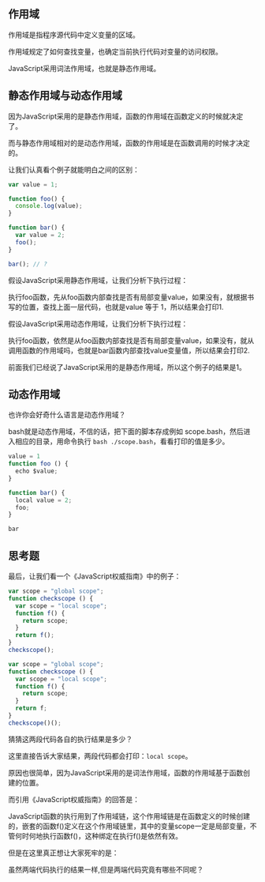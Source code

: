 ## 作用域
作用域是指程序源代码中定义变量的区域。

作用域规定了如何查找变量，也确定当前执行代码对变量的访问权限。

JavaScript采用词法作用域，也就是静态作用域。

## 静态作用域与动态作用域
因为JavaScript采用的是静态作用域，函数的作用域在函数定义的时候就决定了。

而与静态作用域相对的是动态作用域，函数的作用域是在函数调用的时候才决定的。

让我们认真看个例子就能明白之间的区别：
```js
var value = 1;

function foo() {
  console.log(value);
}

function bar() {
  var value = 2;
  foo();
}

bar(); // ?
```

假设JavaScript采用静态作用域，让我们分析下执行过程：

执行foo函数，先从foo函数内部查找是否有局部变量value，如果没有，就根据书写的位置，查找上面一层代码，也就是value 等于 1，所以结果会打印1.

假设JavaScript采用动态作用域，让我们分析下执行过程：

执行foo函数，依然是从foo函数内部查找是否有局部变量value，如果没有，就从调用函数的作用域吗，也就是bar函数内部查找value变量值，所以结果会打印2.

前面我们已经说了JavaScript采用的是静态作用域，所以这个例子的结果是1。

## 动态作用域

也许你会好奇什么语言是动态作用域？

bash就是动态作用域，不信的话，把下面的脚本存成例如 scope.bash，然后进入相应的目录，用命令执行 `bash ./scope.bash`，看看打印的值是多少。

```js
value = 1
function foo () {
  echo $value;
}

function bar() {
  local value = 2;
  foo;
}

bar
```
## 思考题
最后，让我们看一个《JavaScript权威指南》中的例子：

```js
var scope = "global scope";
function checkscope () {
  var scope = "local scope";
  function f() {
    return scope;
  }
  return f();
}
checkscope();
```

```js
var scope = "global scope";
function checkscope () {
  var scope = "local scope";
  function f() {
    return scope;
  }
  return f;
}
checkscope()();
```

猜猜这两段代码各自的执行结果是多少？

这里直接告诉大家结果，两段代码都会打印：`local scope`。

原因也很简单，因为JavaScript采用的是词法作用域，函数的作用域基于函数创建的位置。

而引用《JavaScript权威指南》的回答是：

JavaScript函数的执行用到了作用域链，这个作用域链是在函数定义的时候创建的，嵌套的函数f()定义在这个作用域链里，其中的变量scope一定是局部变量，不管何时何地执行函数f()，这种绑定在执行f()是依然有效。

但是在这里真正想让大家死牢的是：

虽然两端代码执行的结果一样,但是两端代码究竟有哪些不同呢？

